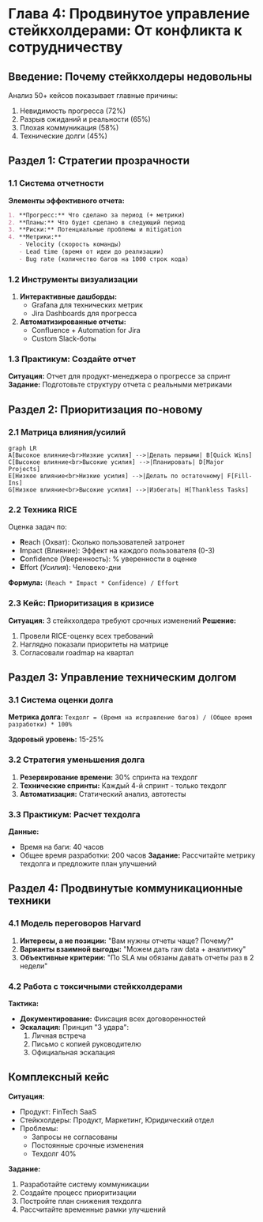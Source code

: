 # Глава 4: Продвинутое управление стейкхолдерами: От конфликта к сотрудничеству

## Введение: Почему стейкхолдеры недовольны
Анализ 50+ кейсов показывает главные причины:
1. Невидимость прогресса (72%)
2. Разрыв ожиданий и реальности (65%)
3. Плохая коммуникация (58%)
4. Технические долги (45%)

## Раздел 1: Стратегии прозрачности
### 1.1 Система отчетности
**Элементы эффективного отчета:**
```markdown
1. **Прогресс:** Что сделано за период (+ метрики)
2. **Планы:** Что будет сделано в следующий период
3. **Риски:** Потенциальные проблемы и mitigation
4. **Метрики:**
   - Velocity (скорость команды)
   - Lead time (время от идеи до реализации)
   - Bug rate (количество багов на 1000 строк кода)
```

### 1.2 Инструменты визуализации
1. **Интерактивные дашборды:**
   - Grafana для технических метрик
   - Jira Dashboards для прогресса
2. **Автоматизированные отчеты:**
   - Confluence + Automation for Jira
   - Custom Slack-боты

### 1.3 Практикум: Создайте отчет
**Ситуация:** Отчет для продукт-менеджера о прогрессе за спринт
**Задание:** Подготовьте структуру отчета с реальными метриками

## Раздел 2: Приоритизация по-новому
### 2.1 Матрица влияния/усилий
```mermaid
graph LR
A[Высокое влияние<br>Низкие усилия] -->|Делать первыми| B[Quick Wins]
C[Высокое влияние<br>Высокие усилия] -->|Планировать| D[Major Projects]
E[Низкое влияние<br>Низкие усилия] -->|Делать по остаточному| F[Fill-Ins]
G[Низкое влияние<br>Высокие усилия] -->|Избегать| H[Thankless Tasks]
```

### 2.2 Техника RICE
Оценка задач по:
- **R**each (Охват): Сколько пользователей затронет
- **I**mpact (Влияние): Эффект на каждого пользователя (0-3)
- **C**onfidence (Уверенность): % уверенности в оценке
- **E**ffort (Усилия): Человеко-дни

**Формула:** `(Reach * Impact * Confidence) / Effort`

### 2.3 Кейс: Приоритизация в кризисе
**Ситуация:** 3 стейкхолдера требуют срочных изменений
**Решение:**
1. Провели RICE-оценку всех требований
2. Наглядно показали приоритеты на матрице
3. Согласовали roadmap на квартал

## Раздел 3: Управление техническим долгом
### 3.1 Система оценки долга
**Метрика долга:**
`Техдолг = (Время на исправление багов) / (Общее время разработки) * 100%`

**Здоровый уровень:** 15-25%

### 3.2 Стратегия уменьшения долга
1. **Резервирование времени:** 30% спринта на техдолг
2. **Технические спринты:** Каждый 4-й спринт - только техдолг
3. **Автоматизация:** Статический анализ, автотесты

### 3.3 Практикум: Расчет техдолга
**Данные:**
- Время на баги: 40 часов
- Общее время разработки: 200 часов
**Задание:** Рассчитайте метрику техдолга и предложите план улучшений

## Раздел 4: Продвинутые коммуникационные техники
### 4.1 Модель переговоров Harvard
1. **Интересы, а не позиции:** "Вам нужны отчеты чаще? Почему?"
2. **Варианты взаимной выгоды:** "Можем дать raw data + аналитику"
3. **Объективные критерии:** "По SLA мы обязаны давать отчеты раз в 2 недели"

### 4.2 Работа с токсичными стейкхолдерами
**Тактика:**
- **Документирование:** Фиксация всех договоренностей
- **Эскалация:** Принцип "3 удара":
  1. Личная встреча
  2. Письмо с копией руководителю
  3. Официальная эскалация

## Комплексный кейс
**Ситуация:**
- Продукт: FinTech SaaS
- Стейкхолдеры: Продукт, Маркетинг, Юридический отдел
- Проблемы:
  - Запросы не согласованы
  - Постоянные срочные изменения
  - Техдолг 40%

**Задание:**
1. Разработайте систему коммуникации
2. Создайте процесс приоритизации
3. Постройте план снижения техдолга
4. Рассчитайте временные рамки улучшений